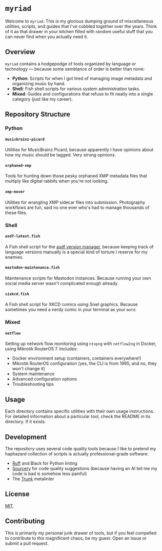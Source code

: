 # `myriad`

Welcome to `myriad`. This is my glorious dumping ground of miscellaneous utilities, scripts, and guides that I've cobbled together over the years. Think of it as that drawer in your kitchen filled with random useful stuff that you can never find when you actually need it.

## Overview

`myriad` contains a hodgepodge of tools organized by language or technology — because some semblance of order is better than none:

- **Python**: Scripts for when I got tired of managing image metadata and organizing music by hand.
- **Shell**: Fish shell scripts for various system administration tasks.
- **Mixed**: Guides and configurations that refuse to fit neatly into a single category (just like my career).

## Repository Structure

### Python

#### `musicbrainz-picard`

Utilities for MusicBrainz Picard, because apparently I have opinions about how my music should be tagged. Very strong opinions.

#### `orphaned-xmp`

Tools for hunting down those pesky orphaned XMP metadata files that multiply like digital rabbits when you're not looking.

#### `xmp-mover`

Utilities for wrangling XMP sidecar files into submission. Photography workflows are fun, said no one ever who's had to manage thousands of these files.

### Shell

#### `asdf-latest.fish`

A Fish shell script for the [asdf version manager](https://asdf-vm.com/), because keeping track of language versions manually is a special kind of torture I reserve for my enemies.

#### `mastodon-maintenance.fish`

Maintenance scripts for Mastodon instances. Because running your own social media server wasn't complicated enough already.

#### `sixkcd.fish`

A Fish shell script for XKCD comics using Sixel graphics. Because sometimes you need a nerdy comic in your terminal as your `motd`.

### Mixed

#### `netflow`

Setting up network flow monitoring using `ntopng` with `netflow2ng` in Docker, using Mikrotik RouterOS 7. Includes:

- Docker environment setup (containers, containers everywhere!)
- Mikrotik RouterOS configuration (yes, the CLI is from 1995, and no, they won't change it)
- System maintenance
- Advanced configuration options
- Troubleshooting tips

## Usage

Each directory contains specific utilities with their own usage instructions. For detailed information about a particular tool, check the README in its directory. If it exists.

## Development

The repository uses several code quality tools because I like to pretend my haphazard collection of scripts is actually professional-grade software:

- [Ruff](https://github.com/charliermarsh/ruff) and Black for Python linting
- [Sourcery](https://sourcery.ai/) for code quality suggestions (because having an AI tell me my code is bad is somehow less painful)
- The [Trunk](https://trunk.io/) metalinter

## License

[MIT](LICENSE).

## Contributing

This is primarily my personal junk drawer of tools, but if you feel compelled to contribute to this magnificent chaos, be my guest. Open an issue or submit a pull request.
